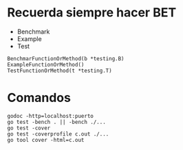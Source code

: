 # Recuerda siempre hacer BET

- Benchmark
- Example
- Test

```
BenchmarFunctionOrMethod(b *testing.B)
ExampleFunctionOrMethod()
TestFunctionOrMethod(t *testing.T)
```

# Comandos

```
godoc -http=localhost:puerto
go test -bench . || -bench ./...
go test -cover
go test -coverprofile c.out ./...
go tool cover -html=c.out
```
